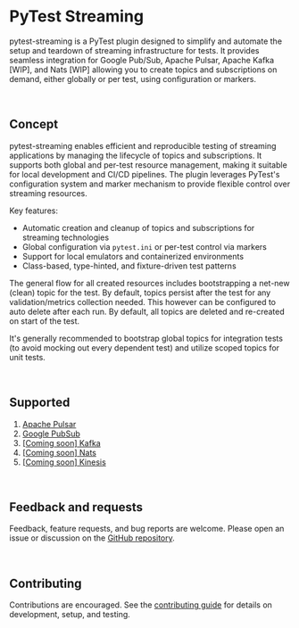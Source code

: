 # PyTest Streaming

pytest-streaming is a PyTest plugin designed to simplify and automate the setup and teardown of streaming infrastructure for tests. It provides seamless integration for Google Pub/Sub, Apache Pulsar, Apache Kafka [WIP], and Nats [WIP] allowing you to create topics and subscriptions on demand, either globally or per test, using configuration or markers.

&#160;

## Concept

pytest-streaming enables efficient and reproducible testing of streaming applications by managing the lifecycle of topics and subscriptions. It supports both global and per-test resource management, making it suitable for local development and CI/CD pipelines. The plugin leverages PyTest's configuration system and marker mechanism to provide flexible control over streaming resources.

Key features:

- Automatic creation and cleanup of topics and subscriptions for streaming technologies
- Global configuration via `pytest.ini` or per-test control via markers
- Support for local emulators and containerized environments
- Class-based, type-hinted, and fixture-driven test patterns

The general flow for all created resources includes bootstrapping a net-new (clean) topic for the test.
By default, topics persist after the test for any validation/metrics collection needed. This however can be configured to auto delete after each run. By default, all topics are deleted and re-created on start of the test.

It's generally recommended to bootstrap global topics for integration tests (to avoid mocking out every dependent test) and utilize scoped topics for unit tests.

&#160;

## Supported 

1. [Apache Pulsar](https://pulsar.apache.org/)
2. [Google PubSub](https://cloud.google.com/pubsub)
3. [[Coming soon] Kafka](https://kafka.apache.org/)
4. [[Coming soon] Nats](https://nats.io/)
5. [[Coming soon] Kinesis](https://aws.amazon.com/kinesis/)


&#160;

## Feedback and requests

Feedback, feature requests, and bug reports are welcome. Please open an issue or discussion on the [GitHub repository](https://github.com/nachatz/pytest-streaming).

&#160;

## Contributing

Contributions are encouraged. See the [contributing guide](contributing/contributing.md) for details on development, setup, and testing.
